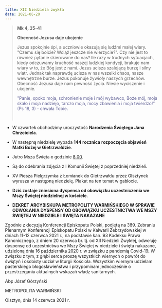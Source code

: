 ```yaml
---
title: XII Niedziela zwykła
date: 2021-06-20
---
```


> **Mk 4, 35-41**
>
> **Obecność Jezusa daje ukojenie**
>
> Jezus spokojnie śpi, a uczniowie okazują się ludźmi małej wiary. "Czemu się boicie? Wciąż jeszcze nie wierzycie?". Czy nie jest to również pytanie skierowane do nas? Ile razy w trudnych sytuacjach, kiedy odczuwamy kruchość naszej ludzkiej kondycji, brakuje nam wiary w to, że Bóg jest z nami. Jezus ucisza szalejącą burzę i silny wiatr. Jednak tak naprawdę ucisza w nas wszelki chaos, nasze wewnętrzne burze. Jezus pokonuje żywioły naszych grzechów. Obecność Jezusa daje nam pewność życia. Niesie wyciszenie i ukojenie.
>
> <span style="color: #666699;">"Panie, opoko moja, schronienie moje i mój wybawco, Boże mój, moja skało i moja nadziejo, tarczo moja, mocy zbawienia i moja twierdzo!" (Ps 18, 3) - chwała Tobie.</span>
>
> &nbsp;

- W czwartek obchodzimy uroczystość **Narodzenia Świętego Jana Chrzciciela**.
- W następną niedzielę wypada **144 rocznica rozpoczęcia objawień Matki Bożej w Gietrzwałdzie**.
- Jutro Msza Święta o godzinie <u>8:00</u>.
- Są do odebrania zdjęcia z I Komunii Świętej z poprzedniej niedzieli.
- XV Piesza Pielgrzymka z Łomianek do Gietrzwałdu przez Olsztynek wyrusza w następną niedzielę. Plakat na ten temat w gablocie.
- **Dziś zostaje zniesiona dyspensa od obowiązku uczestniczenia we Mszy Świętej niedzielnej w kościele**.

- **DEKRET ARCYBISKUPA METROPOLITY WARMIŃSKIEGO W SPRAWIE ODWOŁANIA DYSPENSY OD OBOWIĄZKU UCZESTNICTWA WE MSZY ŚWIĘTEJ W NIEDZIELE I ŚWIĘTA NAKAZANE**

Zgodnie z decyzją Konferencji Episkopatu Polski, podjętą na 389. Zebraniu Plenarnym Konferencji Episkopatu Polski w Kalwarii Zebrzydowskiej w dniach 11-12 czerwca 2021 r., na podstawie kan. 93 Kodeksu Prawa Kanonicznego, z dniem 20 czerwca br. tj. od XII Niedzieli Zwykłej, odwołuję dyspensę od uczestnictwa we Mszy Świętej w niedziele i święta nakazane, udzieloną dnia 16 października 2020 r. w związku z pandemią Covid-19. W związku z tym, z głębi serca proszę wszystkich wiernych o powrót do świątyń i osobisty udział w liturgii Kościoła. Wszystkim wiernym udzielam pasterskiego błogosławieństwa i przypominam jednocześnie o przestrzeganiu aktualnych wskazań władz sanitarnych.

Abp Józef Górzyński

METROPOLITA WARMIŃSKI

Olsztyn, dnia 14 czerwca 2021 r.
